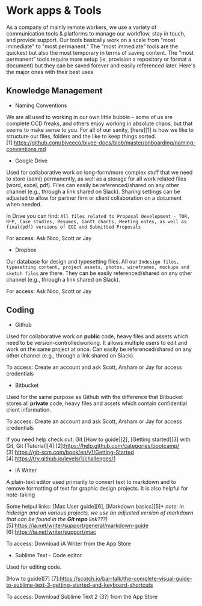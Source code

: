 # Work apps & Tools

As a company of mainly remote workers, we use a variety of communication tools & platforms to manage our workflow, stay in touch, and provide support. Our tools basically work on a scale from "most immediate" to "most permanent." The "most immediate" tools are the quickest but also the most temporary in terms of saving content. The "most permanent" tools require more setup (ie, provision a repository or format a document) but they can be saved forever and easily referenced later. Here's the major ones with their best uses

## Knowledge Management

* Naming Conventions

We are all used to working in our own little bubble – some of us are complete OCD freaks, and others enjoy working in absolute chaos, but that seems to make sense to you. For all of our sanity, [here][1] is how we like to structure our files, folders and the like to keep things sorted.
[1]:https://github.com/biveeco/bivee-docs/blob/master/onboarding/naming-conventions.md
* Google Drive

Used for collaborative work on long-form/more complex stuff that we need to store (semi) permanently, as well as a storage for all work related files (word, excel, pdf). Files can easily be referenced/shared on any other channel (e.g., through a link shared on Slack). Sharing settings can be adjusted to allow for partner firm or client collaboration on a document when needed. 

In Drive you can find: `All files related to Proposal Development - TOR, RFP, Case studies, Resumes, Gantt charts, Meeting notes, as well as final(pdf) versions of EOI and Submitted Proposals`

For access: Ask Nico, Scott or Jay

* Dropbox

Our database for design and typesetting files. All our `Indesign files, typesetting content, project assets, photos, wireframes, mockups and sketch files` are there. They can be easily referenced/shared on any other channel (e.g., through a link shared on Slack). 

For access: Ask Nico, Scott or Jay

## Coding

* Github

Used for collaborative work on **public** code, heavy files and assets which need to be version-controlledworking. It allows multiple users to edit and work on the same project at once. Can easily be referenced/shared on any other channel (e.g., through a link shared on Slack). 

To access: Create an account and ask Scott, Arsham or Jay for access credentials 

* Bitbucket 

Used for the same purpose as Github with the difference that Bitbucket stores all **private** code, heavy files and assets which contain confidential client information. 

To access: Create an account and ask Scott, Arsham or Jay for access credentials 

If you need help check out:  Git [How to guide][2], [Getting started][3] with Git, Git [Tutorial][4]
[2]:https://help.github.com/categories/bootcamp/
[3]:https://git-scm.com/book/en/v1/Getting-Started
[4]:https://try.github.io/levels/1/challenges/1

* iA Writer

A plain-text editor used primarily to convert text to markdown and to remove formatting of text for graphic design projects. It is also helpful for note-taking

Some helpul links: [Mac User guide][6], [Markdown basics][5]*
*note: in Indesign and on various projects, we use an adjusted version of markdown that can be found in the **Git repo** link???)*
[5]:https://ia.net/writer/support/general/markdown-guide
[6]:https://ia.net/writer/support/mac

To access: Download iA Writer from the App Store

* Sublime Text - Code editor.

Used for editing code. 

[How to guide][7]
[7]:https://scotch.io/bar-talk/the-complete-visual-guide-to-sublime-text-3-getting-started-and-keyboard-shortcuts

To access: Download Sublime Text 2 (3?) from the App Store

